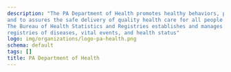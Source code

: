 ```yaml
---
description: "The PA Department of Health promotes healthy behaviors, prevents injury and disease, 
and to assures the safe delivery of quality health care for all people in Pennsylvania. 
The Bureau of Health Statistics and Registries establishes and manages statewide 
registries of diseases, vital events, and health status"
logo: img/organizations/logo-pa-health.png
schema: default
tags: []
title: PA Department of Health
---
```

